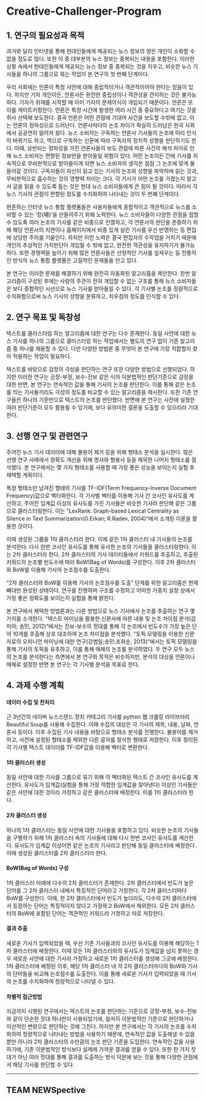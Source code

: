 # Creative-Challenger-Program

## 1. 연구의 필요성과 목적
 
  과거와 달리 인터넷을 통해 현대인들에게 제공되는 뉴스 정보의 양은 개인이 소화할 수 없을 정도로 많다. 또한 이 중 대부분의 뉴스 정보는 중복되는 내용을 포함한다. 이러한 상황 속에서 현대인들에게 제공되는 뉴스 정보 중 중복되는 것을 지우고, 비슷한 뉴스 기사들을 하나의 그룹으로 묶는 작업이 본 연구의 첫 번째 단계이다.
  
  우리 사회에는 언론이 특정 사안에 대해 중립적이거나 객관적이어야 한다는 믿음이 있다. 하지만 기자 개인이든, 언론사든 완전한 중립성이나 객관성을 견지하는 것은 불가능하다. 기자가 취재를 시작할 때 이미 기자의 문제의식이 개입되기 때문이다. 언론은 또 이를 게이트키핑한다. 언론은 특정 시간에 발생한 여러 사건 중 중요하다고 여기는 것을 취사 선택해 보도한다. 결국 언론은 어떤 관점에 기대어 사건을 보도할 수밖에 없고, 이는 언론의 정파성으로 드러난다. 언론사마다의 논조 차이가 확실히 드러남은 한국 사회에서 공공연히 알려져 왔다. 뉴스 소비자는 구독하는 언론사 기사들의 논조에 따라 인식이 바뀌기도 하고, 역으로 구독하는 신문에 따라 구독자의 정치적 성향을 판단하기도 한다. 이때, 상반되는 정파성을 가진 언론사들의 보도 관점에 따른 사건의 해석 차이로 인해 뉴스 소비자는 편향된 정보만을 받아들일 위험이 있다. 어떤 논조이든 간에 기사를 지속적으로 무비판적으로 받아들이게 되면 뉴스 소비자의 생각은 점점 그 논조에 맞게 물들어갈 것이다. 구독자들이 자신이 읽고 있는 기사의 논조와 성향을 파악하며 읽는 것과, 무비판적으로 흡수하는 것의 영향력 차이는 크다. 각 기사가 어떤 논조를 가졌는지 알고서 글을 읽을 수 있도록 돕는 것은 현대 뉴스 소비자들에게 큰 힘이 될 것이다. 따라서 각 뉴스 기사의 관점이 편향된 정도를 수치화하여 나타내는 것이 두 번째 단계이다.
  
  현존하는 인터넷 뉴스 통합 플랫폼들은 사용자들에게 종합적이고 객관적으로 뉴스를 소비할 수 있는 ‘장(場)’을 만들어주기 위해 노력한다. 뉴스 소비자들이 다양한 관점을 접할 수 있도록 여러 논조의 기사를 같은 비중으로 진열하고, 각 언론사의 판단을 존중하기 위해 해당 언론사의 지면이나 홈페이지에서 비중 있게 실린 기사를 우선 반영하는 등 편집에 상당한 주의를 기울인다. 하지만 이런 노력은 결국 편집자의 수작업을 거치기 때문에 개인의 추상적인 가치판단이 개입될 수 밖에 없고, 완전한 객관성을 유지하기가 불가능하다. 또한 경쟁력을 높이기 위해 많은 언론사들은 선정적인 기사를 앞세우는 등 전통적인 방식의 뉴스 통합 플랫폼은 고질적인 문제들을 안고 있다. 
  
  본 연구는 이러한 문제를 해결하기 위해 완전히 자동화된 알고리즘을 제안한다. 한번 알고리즘이 구성된 후에는 사람의 주관이 전혀 개입할 수 없는 구조를 통해 뉴스 소비자들은 보다 종합적인 시선으로 뉴스 기사를 받아들일 수 있다. 각 기사별 논조를 정량적으로 수치화함으로써 뉴스 기사의 성향을 분류하고, 치우침의 정도를 인식할 수 있다.
  
## 2. 연구 목표 및 독창성

  텍스트를 클러스터링 하는 알고리즘에 대한 연구는 다수 존재한다. 동일 사안에 대한 뉴스 기사를 하나의 그룹으로 클러스터링 하는 작업에서는 별도의 연구 없이 기존 알고리즘 중 하나를 채용할 수 있다. 다만 다양한 방법론 중 무엇이 본 연구에 가장 적합할지 찾아 적용하는 작업이 필요하다.
  
  텍스트를 바탕으로 감정의 극성을 판단하는 연구 또한 다양한 방법으로 선행되었다. 하지만 이러한 연구는 긍정-부정, 보수-진보 같은 식의 이분법적인 판단기준으로 감정을 대한 반면, 본 연구는 연속적인 값을 통해 기사의 논조를 판단한다. 이를 통해 같은 논조를 띄는 기사들끼리도 극성의 정도를 비교할 수 있는 알고리즘을 제시한다. 또한 기존 연구들은 하나의 기준만으로 텍스트의 논조를 판단했다. 반면에 본 연구는 사전에 설정한 여러 판단기준이 모두 활용될 수 있기에, 보다 유의미한 결론을 도출할 수 있으리라 기대한다.
  
##  3. 선행 연구 및 관련연구

  주어진 뉴스 기사 데이터에 대해 불용어 제거 등을 위해 형태소 분석을 실시한다. 많은 선행 연구 사례에서 정확도 개선을 위해 명사와 형용사 등을 제외한 나머지 형태소를 절삭했다. 본 연구에서는 몇 가지 형태소를 사용할 때 가장 좋은 성능을 보이는지 실험 후 채택할 계획이다.
    
  특정 형태소만 남겨진 형태의 기사를 TF-IDF(Term Frequency-Inverse Document Frequency)값으로 벡터화한다. 각 기사별 벡터를 이용해 기사 간 코사인 유사도를 계산하고, 주어진 임계값 이상의 유사도를 가진 기사들은 비슷한 기사라 판단해 같은 그룹으로 클러스터링한다. 이는 ”LexRank: Graph-based Lexical Centrality as Slience in Text Summarization(G.Erkan; R.Radev, 2004)“에서 소개된 이론을 활용한 것이다.
  
  이때 생성된 그룹을 1차 클러스터라 한다. 이제 같은 1차 클러스터 내 기사들의 논조를 분석한다. 다시 한번 코사인 유사도를 통해 유사한 논조의 기사들을 클러스터링한다. 이는 2차 클러스터라 한다. 2차 클러스터의 기사 데이터들에서 키워드를 추출하고, 추출된 키워드의 논조별 빈도수에 따라 BoW(Bag of Words)를 구성한다. 이후 2차 클러스터와 BoW를 이용해 기사의 논조점수를 도출한다.
  
“2차 클러스터와 BoW를 이용해 기사의 논조점수를 도출” 단계를 위한 알고리즘은 현재 뼈대만 완성된 상태이다. 연구를 진행하며 구조를 수정하고 어떠한 가중치 설정 상에서 가장 좋은 정확도를 보이는지 실험을 통해 밝힌다.

  본 연구에서 채택한 방법론과는 다른 방법으로 뉴스 기사에서 논조를 추출하는 연구 몇 가지를 소개한다. “텍스트 마이닝을 활용한 신문사에 따른 내용 및 논조 차이점 분석(감미아; 송민, 2012)“에서는 진보-보수의 잣대를 통해 각 논조에서 빈도수가 가장 높은 단어 10개를 추출해 상호 대조하여 논조 차이점을 분석했다. ”토픽 모델링을 이용한 신문 자료의 오피니언 마이닝에 대한 연구(강범일;송민;조화순, 2013)“에서는 토픽 모델링을 통해 기사의 토픽을 유추하고, 이를 통해 매체의 논조를 분석하였다. 두 연구 모두 뉴스의 논조를 분석한다는 측면에서 본 연구와 목적은 비슷하지만, 분석의 대상을 언론이나 매체로 설정한 반면 본 연구는 각 기사별 분석을 목표로 한다.
  
## 4. 과제 수행 계획

#### 데이터 수집 및 전처리
  근 3년간의 네이버 뉴스스탠드 정치 카테고리 기사를 python 웹 크롤링 라이브러리 Beautiful Soup를 사용해 수집한다. 이때 수집의 대상은 각 기사의 제목, 내용, 날짜, 언론사 등이다. 이후 수집된 기사 내용을 바탕으로 형태소 분석를 진행한다. 불용어를 제거하고, 사전에 설정된 형태소를 제외한 다른 글자를 절삭한 형태로 저장한다. 이후 정리된 각 기사별 텍스트 데이터를 TF-IDF값을 이용해 벡터로 변환한다.
#### 1차 클러스터 생성
  동일 사안에 대한 기사를 그룹으로 묶기 위해 각 벡터화된 텍스트 간 코사인 유사도를 계산한다. 유사도가 임계값(실험을 통해 가장 적합한 임계값을 찾아낸다) 이상인 기사들은 같은 사안에 대한 것이라 가정하고 같은 클러스터에 배정한다. 이를 1차 클러스터라 한다. 
#### 2차 클러스터 생성
  하나의 1차 클러스터는 동일 사안에 대한 기사들을 포함하고 있다. 비슷한 논조의 기사들을 구별하기 위해 1차 클러스터 속의 기사들에 대해 다시 한번 코사인 유사도를 계산한다. 유사도가 임계값 이상이면 같은 논조의 기사라고 판단해 동일 클러스터에 배정한다. 이때 생성된 클러스터를 2차 클러스터라 한다.
#### BoW(Bag of Words) 구성
  1차 클러스터 아래에 다수의 2차 클러스터가 존재한다. 2차 클러스터에서 빈도가 높은 단어를 그 2차 클러스터 내에서 특징적인 단어라고 가정한다. 각 2차 클러스터마다 BoW를 구성한다. 이때, 한 2차 클러스터에서 빈도가 높더라도, 다수의 2차 클러스터에서 등장하는 단어는 특징적이지 않다고 가정하고 BoW에서 제외한다. 모든 2차 클러스터의 BoW에 포함된 단어는 객관적인 키워드라 가정하고 따로 저장한다. 
#### 결과 추출
  새로운 기사가 입력되었을 때, 우선 기존 기사들과의 코사인 유사도를 이용해 해당하는 1차 클러스터에 배정한다. 이때 모든 1차 클러스터와의 유사도가 임계값을 넘지 못하는 경우 새로운 사안에 대한 기사라 가정하고 새로운 1차 클러스터를 생성해 그곳에 배정한다. 1차 클러스터에 배정된 이후, 해당 1차 클러스터 내 각 2차 클러스터마다의 BoW와 기사의 단어들을 비교해 논조점수를 도출한다. 이를 통해 새로운 기사가 입력되었을 때 기사의 논조를 수치화하여 정량적으로 나타낼 수 있다.
#### 차별적 접근방법
  지금까지 시행된 연구에서는 텍스트의 논조를 판단하는 기준으로 긍정-부정, 보수-진보와 같이 단순한 잣대 하나만이 사용되었기에, 철저히 이분법적인 기준으로 판단하거나 이산적인 변량으로 판단하는 것에 그친다. 하지만 본 연구에서는 각 기사의 논조를 수치화하여 정량적으로 나타내는 방법을 사용하기 때문에, 연속적인 값을 도출해낼 수 있을 뿐만 아니라 2차 클러스터의 수만큼의 논조 판단 기준을 도입한다. 연속적인 값을 사용하기에, 기존 이분법적인 방식보다 실제에 가까운 결과를 얻을 수 있다. 또한 한 가지 잣대가 아닌 여러 잣대를 통해 결과를 도출하는 방식 덕분에 보는 것을 통해 다양한 관점에서 해당 기사를 판단할 수 있다.

---
## TEAM NEWSpective
